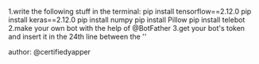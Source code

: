 1.write the following stuff in the terminal:
    pip install tensorflow==2.12.0
    pip install keras==2.12.0
    pip install numpy
    pip install Pillow
    pip install telebot
2.make your own bot with the help of @BotFather
3.get your bot's token and insert it in the 24th line between the ''

author:
@certifiedyapper
